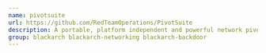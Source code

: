 ```yaml
---
name: pivotsuite
url: https://github.com/RedTeamOperations/PivotSuite
description: A portable, platform independent and powerful network pivoting toolkit.
group: blackarch blackarch-networking blackarch-backdoor
---
```

